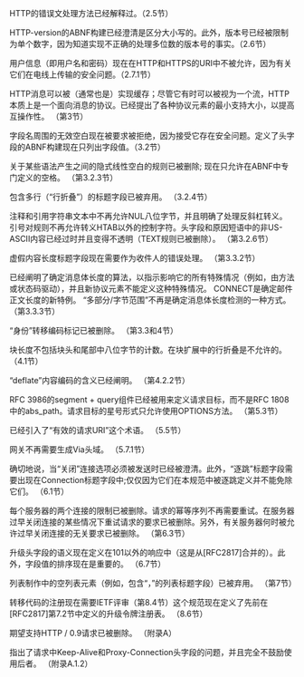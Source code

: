 HTTP的错误文处理方法已经解释过。（2.5节）

HTTP-version的ABNF构建已经澄清是区分大小写的。此外，版本号已经被限制为单个数字，因为知道实现不正确的处理多位数的版本号的事实。（2.6节）

用户信息（即用户名和密码）现在在HTTP和HTTPS的URI中不被允许，因为有关它们在电线上传输的安全问题。（2.7.1节）

HTTP消息可以被（通常也是）实现缓存；尽管它有时可以被视为一个流，HTTP本质上是一个面向消息的协议。已经提出了各种协议元素的最小支持大小，以提高互操作性。 （第3节）

字段名周围的无效空白现在被要求被拒绝，因为接受它存在安全问题。定义了头字段的ABNF构建现在只列出字段值。（3.2节）

关于某些语法产生之间的隐式线性空白的规则已被删除; 现在只允许在ABNF中专门定义的空格。 （第3.2.3节）

包含多行（“行折叠”）的标题字段已被弃用。 （3.2.4节）

注释和引用字符串文本中不再允许NUL八位字节，并且明确了处理反斜杠转义。引号对规则不再允许转义HTAB以外的控制字符。头字段和原因短语中的非US-ASCII内容已经过时并且变得不透明（TEXT规则已被删除）。 （第3.2.6节）

虚假内容长度标题字段现在需要作为收件人的错误处理。 （第3.3.2节）

已经阐明了确定消息体长度的算法，以指示影响它的所有特殊情况（例如，由方法或状态码驱动），并且新协议元素不能定义这种特殊情况。 CONNECT是确定邮件正文长度的新特例。 “多部分/字节范围”不再是确定消息体长度检测的一种方式。 （第3.3.3节）

“身份”转移编码标记已被删除。 （第3.3和4节）

块长度不包括块头和尾部中八位字节的计数。在块扩展中的行折叠是不允许的。 （4.1节）

“deflate”内容编码的含义已经阐明。 （第4.2.2节）

RFC 3986的segment + query组件已经被用来定义请求目标，而不是RFC 1808中的abs_path。请求目标的星号形式只允许使用OPTIONS方法。 （第5.3节）

已经引入了“有效的请求URI”这个术语。 （5.5节）

网关不再需要生成Via头域。 （5.7.1节）

确切地说，当“关闭”连接选项必须被发送时已经被澄清。此外，“逐跳”标题字段需要出现在Connection标题字段中;仅仅因为它们在本规范中被逐跳定义并不能免除它们。 （6.1节）

每个服务器的两个连接的限制已被删除。请求的幂等序列不再需要重试。在服务器过早关闭连接的某些情况下重试请求的要求已被删除。另外，有关服务器何时被允许过早关闭连接的无关要求已被删除。 （第6.3节）

升级头字段的语义现在定义在101以外的响应中（这是从[RFC2817]合并的）。此外，字段值的排序现在是重要的。 （6.7节）

列表制作中的空列表元素（例如，包含“，”的列表标题字段）已被弃用。 （第7节）

转移代码的注册现在需要IETF评审（第8.4节）这个规范现在定义了先前在[RFC2817]第7.2节中定义的升级令牌注册表。 （8.6节）

期望支持HTTP / 0.9请求已被删除。 （附录A）

指出了请求中Keep-Alive和Proxy-Connection头字段的问题，并且完全不鼓励使用后者。 （附录A.1.2）

